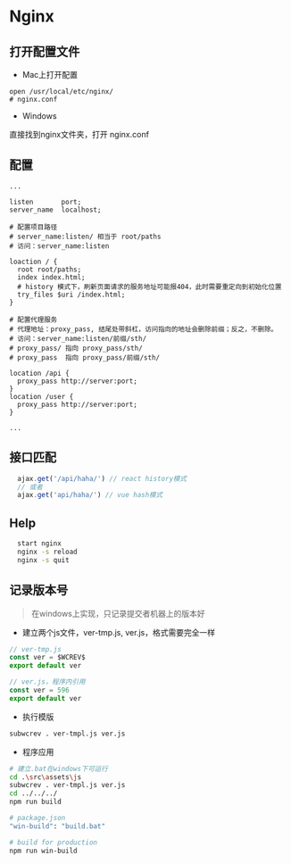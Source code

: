 # Nginx

## 打开配置文件

- Mac上打开配置

```bsh
open /usr/local/etc/nginx/
# nginx.conf
```

- Windows

直接找到nginx文件夹，打开 nginx.conf

## 配置

```nginx
...

listen       port;
server_name  localhost;

# 配置项目路径
# server_name:listen/ 相当于 root/paths
# 访问：server_name:listen

loaction / {
  root root/paths;
  index index.html;
  # history 模式下，刷新页面请求的服务地址可能报404，此时需要重定向到初始化位置
  try_files $uri /index.html;
}

# 配置代理服务
# 代理地址：proxy_pass, 结尾处带斜杠，访问指向的地址会删除前缀；反之，不删除。
# 访问：server_name:listen/前缀/sth/
# proxy_pass/ 指向 proxy_pass/sth/
# proxy_pass  指向 proxy_pass/前缀/sth/

location /api {
  proxy_pass http://server:port;
}
location /user {
  proxy_pass http://server:port;
}

...
```

## 接口匹配

```js
  ajax.get('/api/haha/') // react history模式
  // 或者
  ajax.get('api/haha/') // vue hash模式
```

## Help

```bash
  start nginx
  nginx -s reload
  nginx -s quit
```

## 记录版本号

> 在windows上实现，只记录提交者机器上的版本好

- 建立两个js文件，ver-tmp.js, ver.js，格式需要完全一样

```js
// ver-tmp.js
const ver = $WCREV$
export default ver

// ver.js，程序内引用
const ver = 596
export default ver
```

- 执行模版

```bash
subwcrev . ver-tmpl.js ver.js
```

- 程序应用

```bash
# 建立.bat在windows下可运行
cd .\src\assets\js
subwcrev . ver-tmpl.js ver.js
cd ../../../
npm run build

# package.json
"win-build": "build.bat"

# build for production
npm run win-build
```
